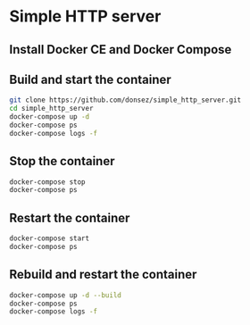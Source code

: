 # Simple HTTP server

## Install Docker CE and Docker Compose

## Build and start the container
```bash
git clone https://github.com/donsez/simple_http_server.git
cd simple_http_server
docker-compose up -d
docker-compose ps
docker-compose logs -f
```

## Stop the container
```bash
docker-compose stop
docker-compose ps
```

## Restart the container
```bash
docker-compose start
docker-compose ps
```

## Rebuild and restart the container
```bash
docker-compose up -d --build
docker-compose ps
docker-compose logs -f
```
